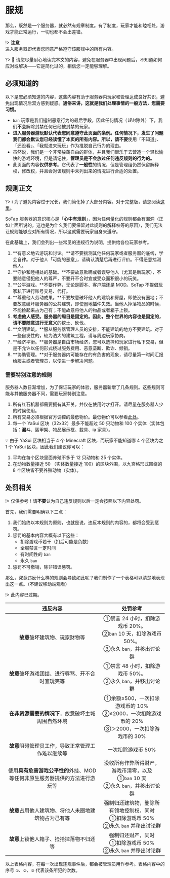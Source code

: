 # 服规

那么，既然是一个服务器，就必然有规章制度。有了制度，玩家才能和睦相处，游戏才能正常运行，一切也都不会出差错。

!> **注意**<br>进入服务器即代表您同意严格遵守该服规中的所有内容。

?> 🌼 请您尽量耐心地读完本文的内容，避免在服务器中出现问题后，不知道如何应对或解决——它是简化过的，相信您一定能够理解。

## 必须知道的

以下是您必须知道的内容，这些内容有助于服务器内玩家和管理达成良好共识，避免出现情况后双方感到疑惑。**通俗来讲，这就是我们处理事情的一般方法，您需要习惯。**

- `ban` 玩家是我们遏制恶意行为的最后手段，因此任何情况（*误封*除外）下，我们**不会**解除封禁任何已经被封禁的玩家。
- **进入服务器游玩默认代表您同意遵守此页面的条例。**任何情况下，发生了问题我们都会默认您已经读懂了本页的所有内容。所以，请**不要**使用「不知道」、「还没看」、「我就进来玩玩」作为推脱自己行为的理由。
- 虽然说，我们是一个非常~~放荡~~自由的群体，并且我们很乐于去营造一个轻松愉快的游戏环境，但是请记住，**管理员是不会放过任何违反规则的行为的。**
- 此页面的内容**仅供参考**。它代表了**一般性**的情况，但是管理组仍然保留解释权，修改权，并且会对该规则中未列出来的情况进行合适的处置。

## 规则正文

?> ℹ 为了避免内容过于冗长，我们简化掉了大部分内容。对于完整版，请您阅读[这里](https://sotap.org/rules)。

SoTap 服务器的意识核心是「**心中有规则**」，因为任何量化的规则都会有漏洞（正如上面所说的，这也是为什么我们要保留对此规则的解释权等的原因），我们无法让规则能够应对所有情况，所以这就需要玩家自身来遵守。

在此基础上，我们会列出一些常见的违规行为说明，提供给各位玩家参考。

1. **有意义地去游玩和讨论。**请不要揣测其他任何玩家或者服务器的底线，学会自律。对于他人「可能的恶意」，请确认清楚后再进行评价。不得恶意揣测他人。
2. **守护和睦相处的基础。**不要故意欺瞒或者误导他人（尤其是新玩家），不要随意侵犯他人的尊严，不要开不合时宜或受众面积很小的玩笑。
3. **公平游戏。**不要作弊，无论是脚本、客户端还是 MOD。SoTap 不提倡玩家私下进行账号交易、代打。
4. **尊重他人劳动成果。**不要故意破坏他人的建筑和房屋，即使没有圈地；不要故意破坏服务器的公共建筑，即使圈地插件失效。当他人掉落物品的时候，不能捡起来占为己有；不能故意将他人的物品或者箱子上锁。
5. **考虑他人感受。**服务器的周目是固定的。因此，整个世界的内容也是固定的，请不要随意进行**无意义**的挖土、砍伐。
6. **文明建筑。**服从服务器管理人员的安排，不能建筑的地方不要建筑。对于一些自发性的，较为浩大的建筑工程，请与周边玩家协商。
7. **经济平衡。**服务器是自由市场经济，您可以选择和玩家进行私下交易，但是不允许以任何形式绕过服务费用、恶意垄断、欺诈、倾销。
8. **协助管理。**对于服务器内可能存在的有危害的现象，请尽量第一时间汇报给服主或者管理员，以便进一步解决问题。

### 需要特别注意的规则

服务器人数日渐增加，为了保证玩家的体验，服务器新增了几条规则。这些规则可能与其他服务器不同，需要玩家特别注意。

1. 所有红石机器都需要拥有其开关，并仅在使用时才打开。请尽量在服务器人少的时候使用。
2. 所有交易必须根据官方调控的最低物价。最低物价可以参看[此处][1]。
3. 每一个 YaSui 区块（32x32）最多不能超过 50 只动物和 100 个实体（实体包括：**漏斗**、盔甲架、物品展示框、载具、ia 家具）。

<div class="tip-section">
    💡 由于 YaSui 区块相当于 4 个 Minecraft 区块，而玩家不能知道哪 4 个区块为之 1 个 YaSui 区块，因此我们建议你可以：<br>
    <ol>
        <li>平均在每个区块里面养殖不多于 12 只动物和 25 个实体。</li>
        <li>在动物数量接近 50 （实体数量接近 100）的区块外围，以九宫格形式围绕的 8 个区块皆不要养殖动物（实体）。</li>
    </ol>
</div>

## 处罚相关

!> 仅供参考！请**不要**认为自己违反规则以后一定会按照以下内容处罚。

首先，我们需要明确以下三点：

1. 我们始终以本规则为原则，也就是说，违反本规则的内容的，都将会受到惩罚。
2. 惩罚的基本内容大概有以下这些：
    - 扣除游戏币若干（扣后可能是负数）
    - 全服禁言一定时间
    - 有时间性的 `ban`
    - 永久 `ban`
3. 惩罚不可撤销，除非错误惩罚。

那么，究竟违反什么样的规则会导致如此呢？我们制作了一个表格可以清楚地表现出这一点。（不建议移动端观看）

!> 此内容已过期。

| 违反内容 | 处罚参考 |
| :-: | :-: |
| **故意**破坏建筑物、玩家财物等 | ①禁言 24 小时，扣除游戏币 20%。<br>②`ban` 10 天，扣除游戏币 50%。<br>③永久 `ban`，并移出讨论群 |
| **故意**破坏游戏团结、进行辱骂、开不合时宜玩笑等 | ①禁言 48 小时，扣除游戏币 50%。<br>②永久 `ban`，并移出讨论群 |
| **在非资源需要的情况下**，故意破坏主城周围自然环境 | ①余额≤500，一次扣除游戏币的 10%<br>②≤2000，一次扣除游戏币的 20%<br>③＞2000，一次扣除游戏币的 30% |
| **故意**阻碍管理员工作，导致正常管理工作难以继续等 | 一次扣除游戏币 50%|
| 使用**具有危害游戏公平性的**外挂、MOD 等任何非原生服务器提供的方法进行游玩等 | 没收所有作弊所得财产，游戏币清零，以及<br>①`ban` 10 天<br>②永久 `ban`，并移出讨论群 |
| **故意**占用他人建筑物、将他人未圈地建筑物占为己有等 | 强制归还建筑物，删除所有领地控制权，同时<br>①扣除游戏币 50%<br>②永久 `ban` 并移出讨论群 |
| **故意**上锁他人箱子、捡拾掉落物不归还等 | 强制归还财产，同时<br>①扣除游戏币 50%<br>②永久 `ban` 并移出讨论群 |

以上表格内容，在每一次出现违规事件后，都会被管理员用作参考。表格内容中的序号 `①`、`②`、`③` 代表该条所犯的次数。


[1]:/Windfall/economy.md
